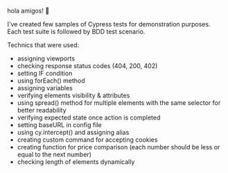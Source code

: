 hola amigos! 👋

I've created few samples of Cypress tests for demonstration purposes. Each test suite is followed by BDD test scenario. 

Technics that were used: 
- assigning viewports
- checking response status codes (404, 200, 402)
- setting IF condition
- using forEach() method
- assigning variables
- verifying elements visibility & attributes
- using spread() method for multiple elements with the same selector for better readability
- verifying expected state once action is completed
- setting baseURL in config file
- using cy.intercept() and assigning alias
- creating custom command for accepting cookies
- creating function for price comparison (each number should be less or equal to the next number)
- checking length of elements dynamically
